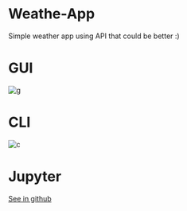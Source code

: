 # Weathe-App
Simple weather app using API that could be better :)

# GUI
![g](https://filebin.net/gqii8sa7abq0hfao/Screenshot_from_2021-05-09_13-45-51.png)

# CLI
![c](https://filebin.net/gqii8sa7abq0hfao/Screenshot_from_2021-05-09_13-46-47.png)

# Jupyter

[See in github](https://github.com/DistroTEAM/Weather-App/blob/master/cli/Weather%20APP.ipynb)
